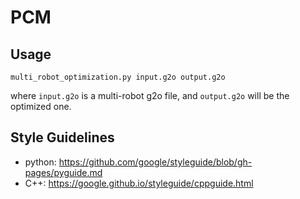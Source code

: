 # PCM

## Usage
`multi_robot_optimization.py input.g2o output.g2o`

where `input.g2o` is a multi-robot g2o file, and `output.g2o` will be the optimized one.

## Style Guidelines
* python: <https://github.com/google/styleguide/blob/gh-pages/pyguide.md>
* C++: <https://google.github.io/styleguide/cppguide.html>